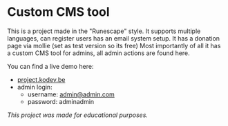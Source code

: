 # Custom CMS tool
This is a project made in the "Runescape" style. 
It supports multiple languages, can register users has an email system setup. 
It has a donation page via mollie (set as test version so its free)
Most importantly of all it has a custom CMS tool for admins, all admin actions are found here. 

You can find a live demo here:
- <a href="project.kodev.be">project.kodev.be</a>
- admin login:
     - username: admin@admin.com
     - password: adminadmin

*This project was made for educational purposes.*
